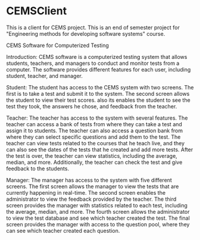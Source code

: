 # CEMSClient
This is a client for CEMS project.
This is an end of semester project for 
"Engineering methods for developing software systems" course.

CEMS Software for Computerized Testing

Introduction:
CEMS software is a computerized testing system that allows students, teachers, and managers to conduct and monitor tests from a computer. The software provides different features for each user, including student, teacher, and manager.

Student:
The student has access to the CEMS system with two screens. The first is to take a test and submit it to the system. The second screen allows the student to view their test scores. also its enables the student to see the test they took, the answers he chose, and feedback from the teacher.

Teacher:
The teacher has access to the system with several features. The teacher can access a bank of tests from where they can take a test and assign it to students. The teacher can also access a question bank from where they can select specific questions and add them to the test. The teacher can view tests related to the courses that he teach live, and they can also see the dates of the tests that he created and add more tests. After the test is over, the teacher can view statistics, including the average, median, and more. Additionally, the teacher can check the test and give feedback to the students.

Manager:
The manager has access to the system with five different screens. The first screen allows the manager to view the tests that are currently happening in real-time. The second screen enables the administrator to view the feedback provided by the teacher. The third screen provides the manager with statistics related to each test, including the average, median, and more. The fourth screen allows the administrator to view the test database and see which teacher created the test. The final screen provides the manager with access to the question pool, where they can see which teacher created each question.
